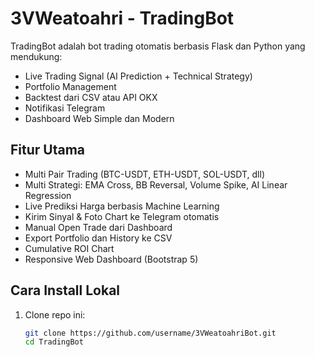 # 3VWeatoahri - TradingBot

TradingBot adalah bot trading otomatis berbasis Flask dan Python yang mendukung:
- Live Trading Signal (AI Prediction + Technical Strategy)
- Portfolio Management
- Backtest dari CSV atau API OKX
- Notifikasi Telegram
- Dashboard Web Simple dan Modern

## Fitur Utama
- Multi Pair Trading (BTC-USDT, ETH-USDT, SOL-USDT, dll)
- Multi Strategi: EMA Cross, BB Reversal, Volume Spike, AI Linear Regression
- Live Prediksi Harga berbasis Machine Learning
- Kirim Sinyal & Foto Chart ke Telegram otomatis
- Manual Open Trade dari Dashboard
- Export Portfolio dan History ke CSV
- Cumulative ROI Chart
- Responsive Web Dashboard (Bootstrap 5)

## Cara Install Lokal
1. Clone repo ini:
   ```bash
   git clone https://github.com/username/3VWeatoahriBot.git
   cd TradingBot